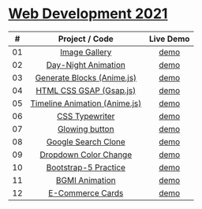 # [Web Development 2021](https://astrogeek77.github.io/Web_Dev_2021/)

|  #  |            Project / Code             | Live Demo |
| :-: | :----------------------------: | :-------: |
| 01  |       [Image Gallery](https://github.com/Astrogeek77/Web_Dev_2021/tree/main/Image%20Gallery)       | [demo](https://astrogeek77.github.io/Web_Dev_2021/Image%20Gallery/)
| 02  |       [Day-Night Animation](https://github.com/Astrogeek77/Web_Dev_2021/tree/main/Day%20Night%20Animation)       | [demo](https://astrogeek77.github.io/Web_Dev_2021/Day%20Night%20Animation/)
| 03  |       [Generate Blocks (Anime.js)](https://github.com/Astrogeek77/Web_Dev_2021/tree/main/Generate%20Blocks)       | [demo](https://astrogeek77.github.io/Web_Dev_2021/Generate%20Blocks/)
| 04  |       [HTML CSS GSAP (Gsap.js)](https://github.com/Astrogeek77/Web_Dev_2021/tree/main/CSS%20GSAP)       | [demo](https://astrogeek77.github.io/Web_Dev_2021/CSS%20GSAP/)
| 05  |       [Timeline Animation (Anime.js)](https://github.com/Astrogeek77/Web_Dev_2021/tree/main/Timeline%20Animation)       | [demo](https://astrogeek77.github.io/Web_Dev_2021/Timeline%20Animation/)
| 06  |       [CSS Typewriter](https://github.com/Astrogeek77/Web_Dev_2021/tree/main/CSS%20Typewriter)       | [demo](https://astrogeek77.github.io/Web_Dev_2021/CSS%20Typewriter/)
| 07  |       [Glowing button](https://github.com/Astrogeek77/Web_Dev_2021/tree/main/Glowing%20Buttons)       | [demo](https://astrogeek77.github.io/Web_Dev_2021/Glowing%20Buttons/)
| 08  |       [Google Search Clone](https://github.com/Astrogeek77/Web_Dev_2021/tree/main/Google%20Search%20Clone)       | [demo](https://astrogeek77.github.io/Web_Dev_2021/Google%20Search%20Clone/)
| 09  |       [Dropdown Color Change](https://github.com/Astrogeek77/Web_Dev_2021/tree/main/Dropdown_colorchange)       | [demo](https://astrogeek77.github.io/Web_Dev_2021/Dropdown_colorchange/)
| 10  |       [Bootstrap-5 Practice](https://github.com/Astrogeek77/Web_Dev_2021/tree/main/Frontend-bootcamp-bootstrap-5)       | [demo](https://astrogeek77.github.io/Web_Dev_2021/Frontend-bootcamp-bootstrap-5/)
| 11  |       [BGMI Animation](https://github.com/Astrogeek77/Web_Dev_2021/tree/main/BGMI%20animation)       | [demo](https://astrogeek77.github.io/Web_Dev_2021/BGMI%20animation/)
| 12  |       [E-Commerce Cards](https://github.com/Astrogeek77/Web_Dev_2021/tree/main/E-commerce%20cards)       | [demo](https://astrogeek77.github.io/Web_Dev_2021/E-commerce%20cards/)
